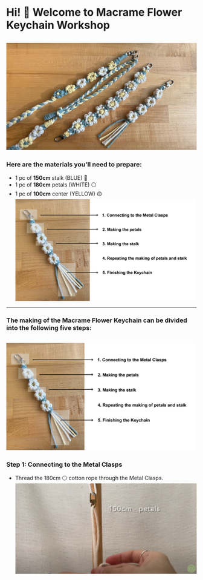 # Hi! 👋 Welcome to Macrame Flower Keychain Workshop

![Macrame Flower Keychain](photo/photo_1.jpg)
---
### Here are the materials you'll need to prepare:
- 1 pc of **150cm** stalk (BLUE) 🔵
- 1 pc of **180cm** petals (WHITE) ⚪
- 1 pc of **100cm** center (YELLOW) 🟡
![materials](photo/photo_2.jpg)
---
### The making of the Macrame Flower Keychain can be divided into the following five steps:
![five steps](photo/photo_3.jpg)
---
### Step 1: Connecting to the Metal Clasps
- Thread the 180cm ⚪ cotton rope through the Metal Clasps.
![Thread the 180cm](photo/photo_4.png)